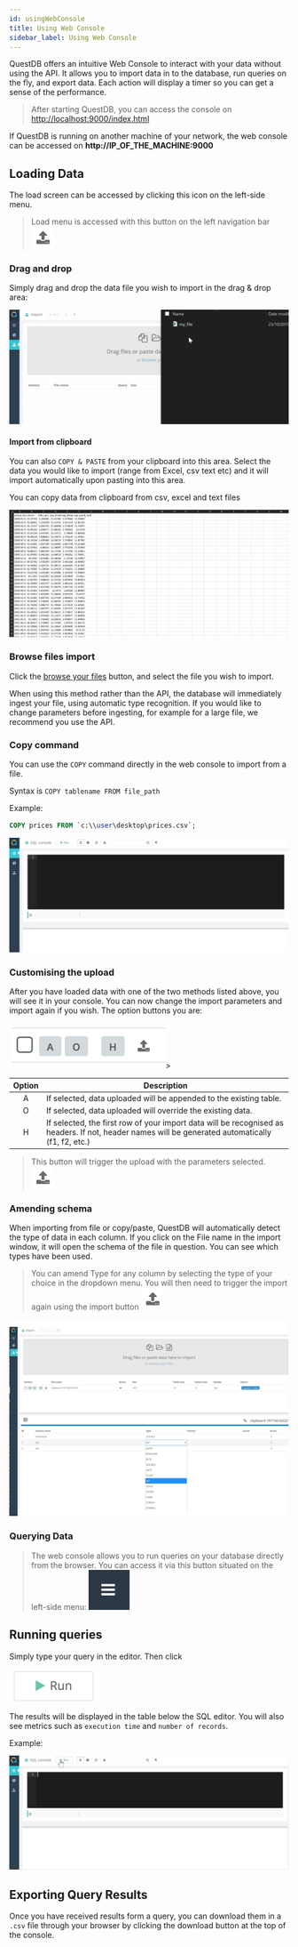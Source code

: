 ```yaml
---
id: usingWebConsole
title: Using Web Console
sidebar_label: Using Web Console
---
```


QuestDB offers an intuitive Web Console to interact with your data without using the API.
It allows you to import data in to the database, run queries on the fly, and export data.
Each action will display a timer so you can get a sense of the performance.


> After starting QuestDB, you can access the console on [http://localhost:9000/index.html](http://localhost:9000/index.html)

If QuestDB is running on another machine of your network, the web console can be accessed on **http://IP_OF_THE_MACHINE:9000**

## Loading Data


The load screen can be accessed by clicking this icon on the left-side menu. 

>Load menu is accessed with this button on the left navigation bar ![alt-text](assets/upload-button.png) 


### Drag and drop
Simply drag and drop the data file you wish to import in the drag & drop area:

![alt-text](assets/dragdrop.gif)

#### Import from clipboard

You can also `COPY & PASTE` from your clipboard into this area. Select the data you would like to import
(range from Excel, csv text etc) and it will import automatically upon pasting into this area.

You can copy data from clipboard from csv, excel and text files

![alt-text](assets/copypaste.gif)

### Browse files import
Click the [browse your files]() button, and select the file you wish to import.

<aside class="important">
<p>
When using this method rather than the API, the database will immediately ingest your file,
using automatic type recognition. If you would like to change parameters before ingesting, for example
for a large file, we recommend you use the API.
</p>
</aside>


### Copy command
You can use the `COPY` command directly in the web console to import from a file.

Syntax is `COPY tablename FROM file_path`

Example:
```sql
COPY prices FROM `c:\\user\desktop\prices.csv`;
```

![alt-text](assets/copyconsole.gif)


### Customising the upload

After you have loaded data with one of the two methods listed above, you will see it in your console.
You can now change the import parameters and import again if you wish. The option buttons you are:

![alt-text](assets/actions-empty.png)>


<table class="alt tall">
<thead>
<th>Option</th>
<th>Description</th>
</thead>
<tbody>
<tr>
<td class="param"><center>A</center></td>
<td>
If selected, data uploaded will be appended to the existing table.
</td>
</tr>

<tr>
<td class="param"><center>O</center></td>
<td>
If selected, data uploaded will override the existing data.
</td>
</tr>

<tr>
<td class="param"><center>H</center></td>
<td>
If selected, the first row of your import data will be recognised as  headers. 
If not, header names will be generated automatically (f1, f2, etc.)
</td>
</tr>

</tbody>
</table>

>This button will trigger the upload with the parameters selected. ![alt-text](assets/upload-button.png) 

### Amending schema
When importing from file or copy/paste, QuestDB will automatically detect the type of data in each column.
If you click on the File name in the import window, it will open the schema of the file in question.
You can see which types have been used.

>You can amend Type for any column by selecting the type of your choice in the dropdown menu.
> You will then need to trigger the import again using the import button  ![alt-text](assets/upload-button.png) 


![alt-text](assets/amendtype.jpg) 


### Querying Data
>The web console allows you to run queries on your database directly from the browser. 
You can access it via this button situated on the left-side menu:  ![alt-text](assets/console-sql.png)


## Running queries
Simply type your query in the editor. Then click 

![alt-text](assets/run-query.png)

The results will be displayed in the table below the SQL editor. 
You will also see metrics such as `execution time` and `number of records`. 

Example:

![alt-text](assets/sqlconsole.gif)


## Exporting Query Results
Once you have received results form a query, you can download them in a `.csv` file through your browser 
by clicking the download button at the top of the console.
